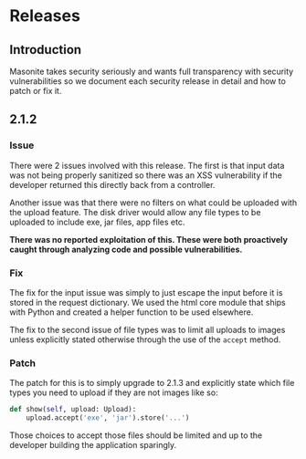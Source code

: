 # Releases

## Introduction

Masonite takes security seriously and wants full transparency with security vulnerabilities so we document each security release in detail and how to patch or fix it.

## 2.1.2

### Issue

There were 2 issues involved with this release. The first is that input data was not being properly sanitized so there was an XSS vulnerability if the developer returned this directly back from a controller. 

Another issue was that there were no filters on what could be uploaded with the upload feature. The disk driver would allow any file types to be uploaded to include exe, jar files, app files etc.

**There was no reported exploitation of this. These were both proactively caught through analyzing code and possible vulnerabilities.**

### Fix

The fix for the input issue was simply to just escape the input before it is stored in the request dictionary. We used the html core module that ships with Python and created a helper function to be used elsewhere.

The fix to the second issue of file types was to limit all uploads to images unless explicitly stated otherwise through the use of the `accept` method.

### Patch

The patch for this is to simply upgrade to 2.1.3 and explicitly state which file types you need to upload if they are not images like so:

```python
def show(self, upload: Upload):
    upload.accept('exe', 'jar').store('...')
```

Those choices to accept those files should be limited and up to the developer building the application sparingly.

